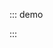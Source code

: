 ::: demo

<template>
  <lay-carousel v-model="active">
    <lay-carousel-item id="1">条目一</lay-carousel-item>
    <lay-carousel-item id="2">条目二</lay-carousel-item>
    <lay-carousel-item id="3">条目三</lay-carousel-item>
    <lay-carousel-item id="4">条目四</lay-carousel-item>
  </lay-carousel>
</template>

<script>
import { ref } from 'vue'

export default {
  setup() {

    const active = ref("1")

    return {
      active
    }
  }
}
</script>

:::
